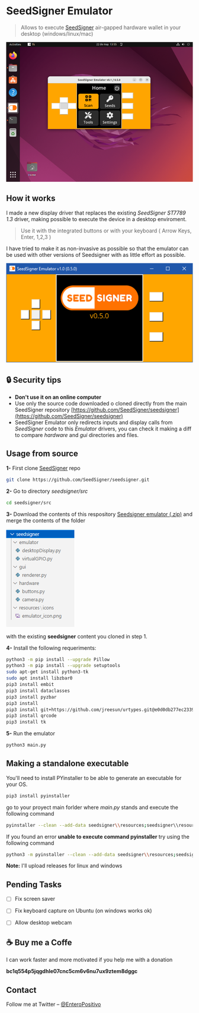 # SeedSigner Emulator
> Allows to execute [SeedSigner](https://github.com/SeedSigner) air-gapped hardware wallet in your desktop (windows/linux/mac)

![](img/ubuntu.png)


## How it works
I made a new display driver that replaces the existing _SeedSigner ST7789 1.3_ driver, making possible to execute the device in a desktop enviroment.

>Use it with the integrated buttons or with your keyboard ( Arrow Keys, Enter, 1,2,3 )

I have tried to make it as non-invasive as possible so that the emulator can be used with other versions of Seedsigner with as little effort as possible.

![](img/demo.gif)


## :lock: Security tips
- **Don't use it on an online computer** 
- Use only the source code downloaded o cloned directly from the main SeedSigner repository [https://github.com/SeedSigner/seedsigner](https://github.com/SeedSigner/seedsigner)
- SeedSigner Emulator only redirects inputs and display calls from _SeedSigner_ code to this _Emulator_ drivers,  you can check it making a diff to compare _hardware_ and _gui_ directories and files.



## Usage from source

**1-** First clone [SeedSigner](https://github.com/SeedSigner/seedsigner) repo

```sh
git clone https://github.com/SeedSigner/seedsigner.git
```

**2-** Go to directory _seedsigner/src_

```sh
cd seedsigner/src
```

**3-** Download the contents of this respository [Seedsigner emulator (.zip)](https://github.com/enteropositivo/seedsigner-emulator/archive/refs/heads/master.zip) and merge the contents of the folder 

![](img/tree_content.png)

with the existing **seedsigner** content you cloned in step 1.  

**4-** Install the following requeriments:

```sh
python3 -m pip install --upgrade Pillow
python3 -m pip install --upgrade setuptools
sudo apt-get install python3-tk
sudo apt install libzbar0
pip3 install embit
pip3 install dataclasses
pip3 install pyzbar
pip3 install 
pip3 install git+https://github.com/jreesun/urtypes.git@e0d0db277ec2339650343eaf7b220fffb9233241
pip3 install qrcode 
pip3 install tk
```

**5-** Run the emulator
```sh
python3 main.py
```

## Making a standalone executable

You'll need to install PYinstaller to be able to generate an executable for your OS.

```sh
pip3 install pyinstaller
```
go to your proyect main forlder where _main.py_ stands and execute the following command

```sh
pyinstaller --clean --add-data seedsigner\\resources;seedsigner\\resources main.py
```
If you found an error **unable to execute command pyinstaller** try using the following command

```sh
python3 -m pyinstaller --clean --add-data seedsigner\\resources;seedsigner\\resources main.py
```

**Note:** I'll upload releases for linux and windows


## Pending Tasks

- [ ] Fix screen saver
- [ ] Fix keyboard capture on Ubuntu (on windows works ok)
- [ ] Allow desktop webcam
 


## :coffee: Buy me a Coffe

I can work faster and more motivated if you help me with a donation 

**bc1q554p5jqgdhle07cnc5cm6v6nu7ux9ztem8dggc**

## Contact

Follow me at Twitter – [@EnteroPositivo](https://twitter.com/enteropositivo)  


